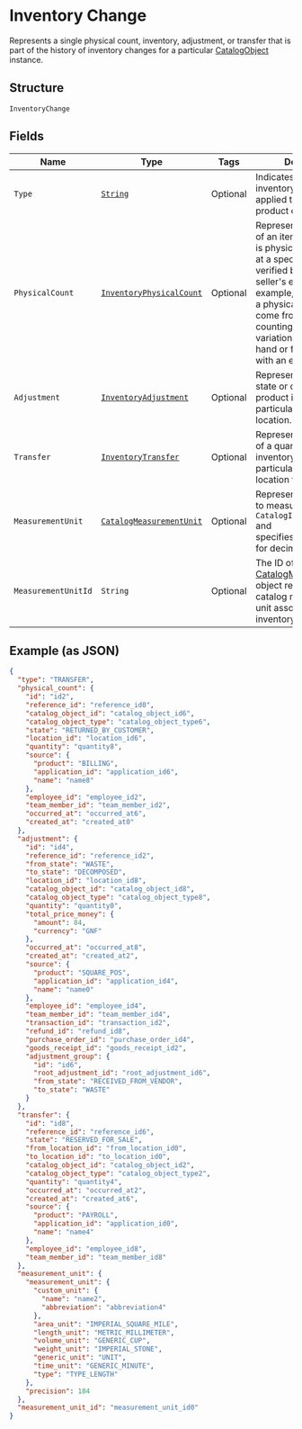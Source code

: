 
# Inventory Change

Represents a single physical count, inventory, adjustment, or transfer
that is part of the history of inventory changes for a particular
[CatalogObject](../../doc/models/catalog-object.md) instance.

## Structure

`InventoryChange`

## Fields

| Name | Type | Tags | Description | Getter |
|  --- | --- | --- | --- | --- |
| `Type` | [`String`](../../doc/models/inventory-change-type.md) | Optional | Indicates how the inventory change was applied to a tracked product quantity. | String getType() |
| `PhysicalCount` | [`InventoryPhysicalCount`](../../doc/models/inventory-physical-count.md) | Optional | Represents the quantity of an item variation that is physically present<br>at a specific location, verified by a seller or a seller's employee. For example,<br>a physical count might come from an employee counting the item variations on<br>hand or from syncing with an external system. | InventoryPhysicalCount getPhysicalCount() |
| `Adjustment` | [`InventoryAdjustment`](../../doc/models/inventory-adjustment.md) | Optional | Represents a change in state or quantity of product inventory at a<br>particular time and location. | InventoryAdjustment getAdjustment() |
| `Transfer` | [`InventoryTransfer`](../../doc/models/inventory-transfer.md) | Optional | Represents the transfer of a quantity of product inventory at a<br>particular time from one location to another. | InventoryTransfer getTransfer() |
| `MeasurementUnit` | [`CatalogMeasurementUnit`](../../doc/models/catalog-measurement-unit.md) | Optional | Represents the unit used to measure a `CatalogItemVariation` and<br>specifies the precision for decimal quantities. | CatalogMeasurementUnit getMeasurementUnit() |
| `MeasurementUnitId` | `String` | Optional | The ID of the [CatalogMeasurementUnit](entity:CatalogMeasurementUnit) object representing the catalog measurement unit associated with the inventory change. | String getMeasurementUnitId() |

## Example (as JSON)

```json
{
  "type": "TRANSFER",
  "physical_count": {
    "id": "id2",
    "reference_id": "reference_id0",
    "catalog_object_id": "catalog_object_id6",
    "catalog_object_type": "catalog_object_type6",
    "state": "RETURNED_BY_CUSTOMER",
    "location_id": "location_id6",
    "quantity": "quantity8",
    "source": {
      "product": "BILLING",
      "application_id": "application_id6",
      "name": "name8"
    },
    "employee_id": "employee_id2",
    "team_member_id": "team_member_id2",
    "occurred_at": "occurred_at6",
    "created_at": "created_at0"
  },
  "adjustment": {
    "id": "id4",
    "reference_id": "reference_id2",
    "from_state": "WASTE",
    "to_state": "DECOMPOSED",
    "location_id": "location_id8",
    "catalog_object_id": "catalog_object_id8",
    "catalog_object_type": "catalog_object_type8",
    "quantity": "quantity0",
    "total_price_money": {
      "amount": 84,
      "currency": "GNF"
    },
    "occurred_at": "occurred_at8",
    "created_at": "created_at2",
    "source": {
      "product": "SQUARE_POS",
      "application_id": "application_id4",
      "name": "name0"
    },
    "employee_id": "employee_id4",
    "team_member_id": "team_member_id4",
    "transaction_id": "transaction_id2",
    "refund_id": "refund_id8",
    "purchase_order_id": "purchase_order_id4",
    "goods_receipt_id": "goods_receipt_id2",
    "adjustment_group": {
      "id": "id6",
      "root_adjustment_id": "root_adjustment_id6",
      "from_state": "RECEIVED_FROM_VENDOR",
      "to_state": "WASTE"
    }
  },
  "transfer": {
    "id": "id8",
    "reference_id": "reference_id6",
    "state": "RESERVED_FOR_SALE",
    "from_location_id": "from_location_id0",
    "to_location_id": "to_location_id0",
    "catalog_object_id": "catalog_object_id2",
    "catalog_object_type": "catalog_object_type2",
    "quantity": "quantity4",
    "occurred_at": "occurred_at2",
    "created_at": "created_at6",
    "source": {
      "product": "PAYROLL",
      "application_id": "application_id0",
      "name": "name4"
    },
    "employee_id": "employee_id8",
    "team_member_id": "team_member_id8"
  },
  "measurement_unit": {
    "measurement_unit": {
      "custom_unit": {
        "name": "name2",
        "abbreviation": "abbreviation4"
      },
      "area_unit": "IMPERIAL_SQUARE_MILE",
      "length_unit": "METRIC_MILLIMETER",
      "volume_unit": "GENERIC_CUP",
      "weight_unit": "IMPERIAL_STONE",
      "generic_unit": "UNIT",
      "time_unit": "GENERIC_MINUTE",
      "type": "TYPE_LENGTH"
    },
    "precision": 184
  },
  "measurement_unit_id": "measurement_unit_id0"
}
```

